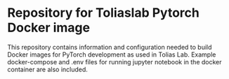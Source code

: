 # Repository for Toliaslab Pytorch Docker image
This repository contains information and configuration needed to build Docker images for PyTorch development as used in
Tolias Lab. Example docker-compose and .env files for running jupyter notebook in the docker container are also included.
